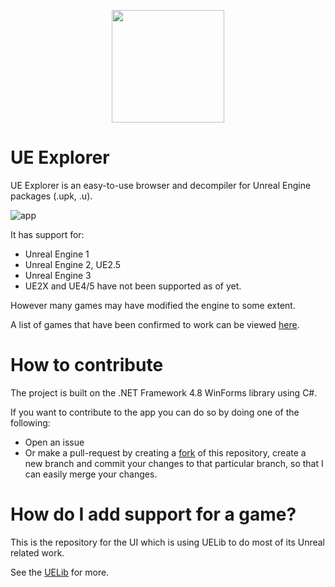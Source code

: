 <p align="center">
  <img src="https://user-images.githubusercontent.com/808593/170878374-0d8902e0-5688-4a71-b39f-b65ae64bf540.png" width="180"
</p>

# UE Explorer 

UE Explorer is an easy-to-use browser and decompiler for Unreal Engine packages (.upk, .u).
  
![app](https://user-images.githubusercontent.com/808593/170879806-00b481c0-5f09-4c3b-bb12-56870b8d264f.png)

It has support for:
* Unreal Engine 1
* Unreal Engine 2, UE2.5
* Unreal Engine 3
* UE2X and UE4/5 have not been supported as of yet.

However many games may have modified the engine to some extent.

A list of games that have been confirmed to work can be viewed [here](https://github.com/EliotVU/Unreal-Library).

# How to contribute

The project is built on the .NET Framework 4.8 WinForms library using C#.

If you want to contribute to the app you can do so by doing one of the following:
* Open an issue
* Or make a pull-request by creating a [fork](https://help.github.com/articles/fork-a-repo/) of this repository, create a new branch and commit your changes to that particular branch, so that I can easily merge your changes.

# How do I add support for a game?

This is the repository for the UI which is using UELib to do most of its Unreal related work.

See the [UELib](https://github.com/EliotVU/Unreal-Library) for more.
